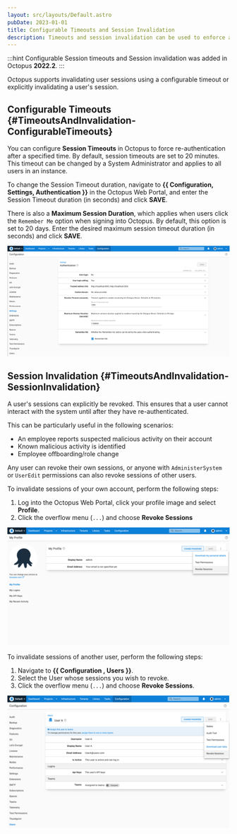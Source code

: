 ```yaml
---
layout: src/layouts/Default.astro
pubDate: 2023-01-01
title: Configurable Timeouts and Session Invalidation
description: Timeouts and session invalidation can be used to enforce a user to re-authenticate.
---
```


:::hint
Configurable Session timeouts and Session invalidation was added in Octopus **2022.2**.
:::

Octopus supports invalidating user sessions using a configurable timeout or explicitly invalidating a user's session.

## Configurable Timeouts {#TimeoutsAndInvalidation-ConfigurableTimeouts}

You can configure **Session Timeouts** in Octopus to force re-authentication after a specified time. By default, session timeouts are set to 20 minutes. This timeout can be changed by a System Administrator and applies to all users in an instance.

To change the Session Timeout duration, navigate to **{{ Configuration, Settings, Authentication }}** in the Octopus Web Portal, and enter the Session Timeout duration (in seconds) and click **SAVE**.

There is also a **Maximum Session Duration**, which applies when users click the `Remember Me` option when signing into Octopus. By default, this option is set to 20 days. Enter the desired maximum session timeout duration (in seconds) and click **SAVE**.

![Configurable Timeout Image](/docs/security/users-and-teams/images/configurable-timeout.png "width=1000")

## Session Invalidation {#TimeoutsAndInvalidation-SessionInvalidation}

A user's sessions can explicitly be revoked. This ensures that a user cannot interact with the system until after they have re-authenticated. 

This can be particularly useful in the following scenarios: 

- An employee reports suspected malicious activity on their account
- Known malicious activity is identified
- Employee offboarding/role change

Any user can revoke their own sessions, or anyone with `AdministerSystem` or `UserEdit` permissions can also revoke sessions of other users.

To invalidate sessions of your own account, perform the following steps:

1. Log into the Octopus Web Portal, click your profile image and select **Profile**.
1. Click the overflow menu (`...`) and choose **Revoke Sessions**

![Session invalidation of your account](/docs/security/users-and-teams/images/session-invalidation-profile.png "width=1000")

To invalidate sessions of another user, perform the following steps:

1. Navigate to **{{ Configuration , Users }}**.
1. Select the User whose sessions you wish to revoke.
1. Click the overflow menu (`...`) and choose **Revoke Sessions**.

![Session invalidation of another user's account](/docs/security/users-and-teams/images/session-invalidation-admin.png "width=1000")